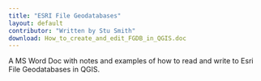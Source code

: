```yaml
---
title: "ESRI File Geodatabases"
layout: default
contributor: "Written by Stu Smith"
download: How_to_create_and_edit_FGDB_in_QGIS.doc
---
```


A MS Word Doc with notes and examples of how to read and write to Esri File Geodatabases in
QGIS.
